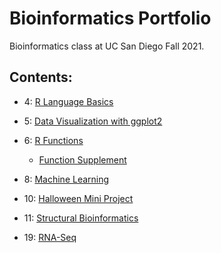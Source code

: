 # Bioinformatics Portfolio

Bioinformatics class at UC San Diego Fall 2021.

## Contents:

- 4: [R Language Basics](https://github.com/PierceWF/bggn213/blob/main/week03/HW_week3.md)
- 5: [Data Visualization with ggplot2](https://github.com/PierceWF/bggn213/blob/main/class05/class05.md)
- 6: [R Functions](https://github.com/PierceWF/bggn213/blob/main/class06/class06.md) 
          
     - [Function Supplement](https://github.com/PierceWF/bggn213/blob/main/function_supplement/function_supplement.md)
- 8: [Machine Learning](https://github.com/PierceWF/bggn213/blob/main/class08/class08.md)
- 10: [Halloween Mini Project](https://github.com/PierceWF/bggn213/blob/main/class09_mini_project/Candy.md)
- 11: [Structural Bioinformatics](https://github.com/PierceWF/bggn213/blob/main/class11/class11.md)
- 19: [RNA-Seq](https://github.com/PierceWF/bggn213/blob/main/class19/class19.md)
